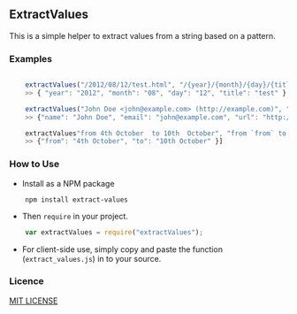 ## ExtractValues

This is a simple helper to extract values from a string based on a pattern.

### Examples

```javascript

	extractValues("/2012/08/12/test.html", "/{year}/{month}/{day}/{title}.html")
	>> { "year": "2012", "month": "08", "day": "12", "title": "test" }

	extractValues("John Doe <john@example.com> (http://example.com)", "{name} <{email}> ({url})")
	>> {"name": "John Doe", "email": "john@example.com", "url": "http://example.com" }

	extractValues"from 4th October  to 10th  October", "from `from` to `to`", { whitespace: 1, delimeters: ["`", "`"] }])
	>> {"from": "4th October", "to": "10th October" }]
```

### How to Use

* Install as a NPM package

```
	npm install extract-values
```

* Then `require` in your project.
	
```javascript
	var extractValues = require("extractValues");
```

* For client-side use, simply copy and paste the function (`extract_values.js`) in to your source.

### Licence

[MIT LICENSE](https://github.com/laktek/punch/blob/master/LICENSE)
